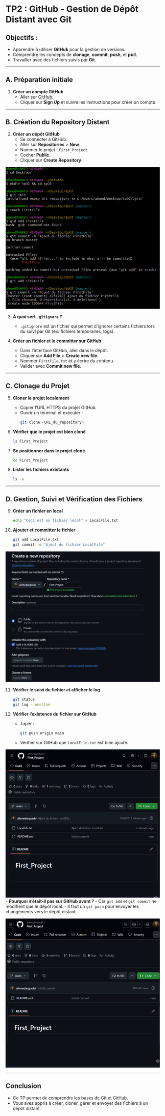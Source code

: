 # TP2 : GitHub - Gestion de Dépôt Distant avec Git

## Objectifs :
- Apprendre à utiliser **GitHub** pour la gestion de versions.
- Comprendre les concepts de **clonage**, **commit**, **push**, et **pull**.
- Travailler avec des fichiers suivis par **Git**.

---

## A. Préparation initiale

1. **Créer un compte GitHub**
   - Aller sur [GitHub](https://github.com/).
   - Cliquer sur **Sign Up** et suivre les instructions pour créer un compte.

---

## B. Création du Repository Distant

2. **Créer un dépôt GitHub**
   - Se connecter à GitHub.
   - Aller sur **Repositories** > **New**.
   - Nommer le projet : `First_Project`.
   - Cocher **Public**.
   - Cliquer sur **Create Repository**.



![hostonly](cap/cap1.png)

3. **À quoi sert `.gitignore` ?**
   - `.gitignore` est un fichier qui permet d'ignorer certains fichiers lors du suivi par Git (ex: fichiers temporaires, logs).
  

4. **Créer un fichier et le committer sur GitHub**
   - Dans l’interface GitHub, aller dans le dépôt.
   - Cliquer sur **Add File** > **Create new file**.
   - Nommer `FirstFile.txt` et y écrire du contenu.
   - Valider avec **Commit new file**.

---

## C. Clonage du Projet

5. **Cloner le projet localement**
   - Copier l’URL HTTPS du projet GitHub.
   - Ouvrir un terminal et exécuter :
     ```sh
     git clone <URL_du_repository>
     ```

6. **Vérifier que le projet est bien cloné**
   ```sh
   ls First_Project
   ```

7. **Se positionner dans le projet cloné**
   ```sh
   cd First_Project
   ```

8. **Lister les fichiers existants**
   ```sh
   ls -a
   ```

---

## D. Gestion, Suivi et Vérification des Fichiers

9. **Créer un fichier en local**
   ```sh
   echo "Ceci est un fichier local" > LocalFile.txt
   ```

10. **Ajouter et committer le fichier**
    ```sh
    git add LocalFile.txt
    git commit -m "Ajout du fichier LocalFile"
    ```

![hostonly](cap/cap2.png)



11. **Vérifier le suivi du fichier et afficher le log**
    ```sh
    git status
    git log --oneline
    ```

12. **Vérifier l’existence du fichier sur GitHub**
    - Taper :
      ```sh
      git push origin main
      ```
      
    - Vérifier sur GitHub que `LocalFile.txt` est bien ajouté.

![hostonly](cap/cap3.png)
    - **Pourquoi n’était-il pas sur GitHub avant ?**
      - Car `git add` et `git commit` ne modifient que le dépôt local.
      - Il faut un `git push` pour envoyer les changements vers le dépôt distant.

![hostonly](cap/cap4.png)

---

## Conclusion
- Ce TP permet de comprendre les bases de Git et GitHub.
- Vous avez appris à créer, cloner, gérer et envoyer des fichiers à un dépôt distant.
